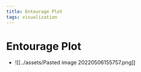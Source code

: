 ```yaml
---
title: Entourage Plot
tags: visualization
---
```


# Entourage Plot
- ![[../assets/Pasted image 20220506155757.png]]




















